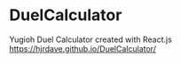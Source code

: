 # DuelCalculator

Yugioh Duel Calculator created with React.js  
https://hjrdave.github.io/DuelCalculator/
